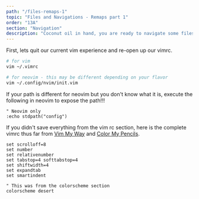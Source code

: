 ```yaml
---
path: "/files-remaps-1"
topic: "Files and Navigations - Remaps part 1"
order: "13A"
section: "Navigation"
description: "Coconut oil in hand, you are ready to navigate some files with NetRW."
---
```


First, lets quit our current vim experience and re-open up our vimrc.

```bash
# for vim
vim ~/.vimrc
```

```bash
# for neovim - this may be different depending on your flavor
vim ~/.config/nvim/init.vim
```

If your path is different for neovim but you don't know what it is, execute the
following in neovim to expose the path!!!
```viml
" Neovim only
:echo stdpath("config")
```

If you didn't save everything from the vim rc section, here is the complete
vimrc thus far from [Vim My Way](/vim-my-way) and [Color My
Pencils](/color-my-pencils).

```viml
set scrolloff=8
set number
set relativenumber
set tabstop=4 softtabstop=4
set shiftwidth=4
set expandtab
set smartindent

" This was from the colorscheme section
colorscheme desert
```
